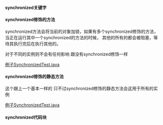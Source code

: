 
#### synchronized关键字

#### synchronized修饰的方法

synchronized方法会将当前的对象加锁，如果有多个synchronized修饰的方法，当正在运行其中一个synchronized的方法的时候，
其他的所有的都会被阻塞，等待其执行完后在执行其他的。

对于不同的实例则不会有任何影响 跟没有synchronized修饰一样

[例子SynchronizedTest.java]()

#### synchronized修饰的静态方法

这个跟上一个基本一样的 只不过synchronized修饰的静态方法会这用于所有的实例

[例子SynchronizedTest.java]()

#### synchronized代码块


